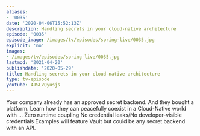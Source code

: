 ```yaml
---
aliases:
- '0035'
date: '2020-04-06T15:52:13Z'
description: Handling secrets in your cloud-native architecture
episode: '0035'
episode_image: /images/tv/episodes/spring-live/0035.jpg
explicit: 'no'
images:
- /images/tv/episodes/spring-live/0035.jpg
lastmod: '2021-04-20'
publishdate: '2020-05-29'
title: Handling secrets in your cloud-native architecture
type: tv-episode
youtube: 4JSLVQyusjs
---
```


Your company already has an approved secret backend. And they bought a platform. Learn how they can peacefully coexist in a Cloud-Native world with …
Zero runtime coupling
No credential leaks/No developer-visible credentials
Examples will feature Vault but could be any secret backend with an API.